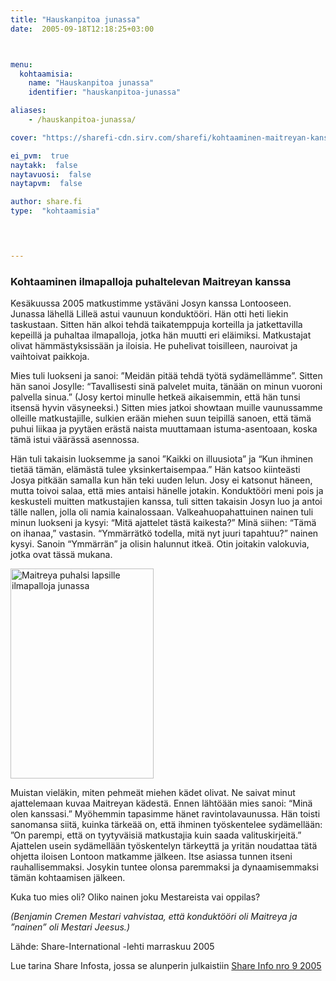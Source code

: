 ```yaml
---
title: "Hauskanpitoa junassa"
date:  2005-09-18T12:18:25+03:00



menu:
  kohtaamisia:
    name: "Hauskanpitoa junassa"
    identifier: "hauskanpitoa-junassa"

aliases:
    - /hauskanpitoa-junassa/

cover: "https://sharefi-cdn.sirv.com/sharefi/kohtaaminen-maitreyan-kanssa-hauskanpitoa-junassa-2013-03.jpg"

ei_pvm:  true
naytakk:  false
naytavuosi:  false
naytapvm:  false

author: share.fi
type:  "kohtaamisia"



 
---
```

<h3>Kohtaaminen ilmapalloja puhaltelevan Maitreyan kanssa</h3>

<p>Kesäkuussa 2005 matkustimme ystäväni Josyn kanssa Lontooseen. Junassa lähellä Lilleä astui vaunuun konduktööri. Hän otti heti liekin taskustaan. Sitten hän alkoi tehdä taikatemppuja korteilla ja jatkettavilla kepeillä ja puhaltaa ilmapalloja, jotka hän muutti eri eläimiksi. Matkustajat olivat hämmästyksissään ja iloisia. He puhelivat toisilleen, nauroivat ja vaihtoivat paikkoja.</p>
<p>Mies tuli luokseni ja sanoi: ”Meidän pitää tehdä työtä sydämellämme”. Sitten hän sanoi Josylle: “Tavallisesti sinä palvelet muita, tänään on minun vuoroni palvella sinua.” (Josy kertoi minulle hetkeä aikaisemmin, että hän tunsi itsensä hyvin väsyneeksi.) Sitten mies jatkoi showtaan muille vaunussamme olleille matkustajille, sulkien erään miehen suun teipillä sanoen, että tämä puhui liikaa ja pyytäen erästä naista muuttamaan istuma-asentoaan, koska tämä istui väärässä asennossa.</p>
<p>Hän tuli takaisin luoksemme ja sanoi ”Kaikki on illuusiota” ja “Kun ihminen tietää tämän, elämästä tulee yksinkertaisempaa.” Hän katsoo kiinteästi Josya pitkään samalla kun hän teki uuden lelun. Josy ei katsonut häneen, mutta toivoi salaa, että mies antaisi hänelle jotakin. Konduktööri meni pois ja keskusteli muitten matkustajien kanssa, tuli sitten takaisin Josyn luo ja antoi tälle nallen, jolla oli namia kainalossaan. Valkeahuopahattuinen nainen tuli minun luokseni ja kysyi: “Mitä ajattelet tästä kaikesta?” Minä siihen: “Tämä on ihanaa,” vastasin. “Ymmärrätkö todella, mitä nyt juuri tapahtuu?” nainen kysyi. Sanoin “Ymmärrän” ja olisin halunnut itkeä. Otin joitakin valokuvia, jotka ovat tässä mukana.</p>
<p class="alignright pc55"><img src="https://sharefi-cdn.sirv.com/sharefi/kohtaaminen-maitreyan-kanssa-junan-konduktoori-2013-03.jpg" width="229" height="336" alt="Maitreya puhalsi lapsille ilmapalloja junassa" /></p>
<p>Muistan vieläkin, miten pehmeät miehen kädet olivat. Ne saivat minut ajattelemaan kuvaa Maitreyan kädestä. Ennen lähtöään mies sanoi: “Minä olen kanssasi.” Myöhemmin tapasimme hänet ravintolavaunussa. Hän toisti sanomansa siitä, kuinka tärkeää on, että ihminen työskentelee sydämellään: ”On parempi, että on tyytyväisiä matkustajia kuin saada valituskirjeitä.” Ajattelen usein sydämellään työskentelyn tärkeyttä ja yritän noudattaa tätä ohjetta iloisen Lontoon matkamme jälkeen. Itse asiassa tunnen itseni rauhallisemmaksi. Josykin tuntee olonsa paremmaksi ja dynaamisemmaksi tämän kohtaamisen jälkeen.</p>
<p>Kuka tuo mies oli? Oliko nainen joku Mestareista vai oppilas?</p>
<p><em>(Benjamin Cremen Mestari vahvistaa, että konduktööri oli Maitreya ja ”nainen” oli Mestari Jeesus.)</em></p>
<p>Lähde: Share-International -lehti marraskuu 2005</p>
<p>Lue tarina Share Infosta, jossa se alunperin julkaistiin <a href="https://sharefi-cdn.sirv.com/sharefi/info_2005-9-111105.pdf" target="_blank" class="external" rel="nofollow">Share Info nro 9 2005</a></p>